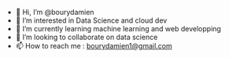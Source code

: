 - 👋 Hi, I’m @bourydamien
- 👀 I’m interested in Data Science and cloud dev
- 🌱 I’m currently learning machine learning and web developping
- 💞️ I’m looking to collaborate on data science
- 📫 How to reach me : bourydamien1@gmail.com

<!---
bourydamien/bourydamien is a ✨ special ✨ repository because its `README.md` (this file) appears on your GitHub profile.
You can click the Preview link to take a look at your changes.
--->
